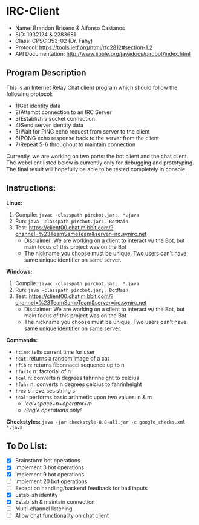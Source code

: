 # IRC-Client
* Name: Brandon Briseno & Alfonso Castanos
* SID: 1932124 & 2283681
* Class: CPSC 353-02 (Dr. Fahy)
* Protocol: https://tools.ietf.org/html/rfc2812#section-1.2
* API Documentation: http://www.jibble.org/javadocs/pircbot/index.html

## Program Description
This is an Internet Relay Chat client program which should follow the following protocol:
*  1)Get identity data
*  2)Attempt connection to an IRC Server
*  3)Establish a socket connection
*  4)Send server identity data
*  5)Wait for PING echo request from server to the client
*  6)PONG echo response back to the server from the client
*  7)Repeat 5-6 throughout to maintain connection

Currently, we are working on two parts: the bot client and the chat client. The webclient listed below is currently only for debugging and prototyping. The final result will hopefully be able to be tested completely in console.

## Instructions:
**Linux:**
1) Compile: ```javac -classpath pircbot.jar:. *.java```
2) Run: ```java -classpath pircbot.jar:. BotMain```
3) Test: https://client00.chat.mibbit.com/?channel=%23TeamSameTeam&server=irc.synirc.net
    * Disclaimer: We are working on a client to interact w/ the Bot, but main focus of this project was on the Bot
    * The nickname you choose must be unique. Two users can't have same unique identifier on same server.

**Windows:**
1) Compile: ```javac -classpath pircbot.jar;. *.java```
2) Run: ```java -classpath pircbot.jar;. BotMain```
3) Test: https://client00.chat.mibbit.com/?channel=%23TeamSameTeam&server=irc.synirc.net
    * Disclaimer: We are working on a client to interact w/ the Bot, but main focus of this project was on the Bot
    * The nickname you choose must be unique. Two users can't have same unique identifier on same server.

**Commands:**
* ```!time```: tells current time for user
* ```!cat```: returns a random image of a cat
* ```!fib``` n: returns fibonnacci sequence up to n
* ```!facto``` n: factorial of n
* ```!cel``` n: converts n degrees fahrinheight to celcius
* ```!fahr``` n: converts n degrees celcius to fahrinheight
* ```!rev``` s: reverses string s
* ```!cal```: performs basic arthmetic upon two values: n & m
  * *!cal+space+n+operator+m*
  * *Single operations only!*

**Checkstyles:**
```java -jar checkstyle-8.8-all.jar -c google_checks.xml *.java```

## To Do List:

- [x] Brainstorm bot operations
- [x] Implement 3 bot operations
- [x] Implement 9 bot operations
- [ ] Implement 20 bot operations
- [ ] Exception handling/backend feedback for bad inputs
- [x] Establish identity
- [x] Establish & maintain connection
- [ ] Multi-channel listening
- [ ] Allow chat functionality on chat client
